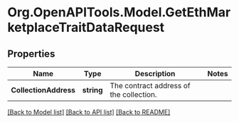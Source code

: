# Org.OpenAPITools.Model.GetEthMarketplaceTraitDataRequest

## Properties

Name | Type | Description | Notes
------------ | ------------- | ------------- | -------------
**CollectionAddress** | **string** | The contract address of the collection. | 

[[Back to Model list]](../README.md#documentation-for-models) [[Back to API list]](../README.md#documentation-for-api-endpoints) [[Back to README]](../README.md)

